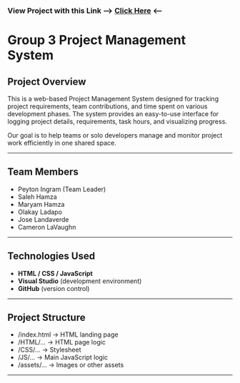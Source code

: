 ### View Project with this Link --> [Click Here](https://pingra11.github.io/Group3_ProjectManagementSystem./) <--

# Group 3 Project Management System


## Project Overview

This is a web-based Project Management System designed for tracking project requirements, team contributions, and time spent on various development phases. The system provides an easy-to-use interface for logging project details, requirements, task hours, and   visualizing progress.

Our goal is to help teams or solo developers manage and monitor project work efficiently in one shared space.

---

## Team Members
- Peyton Ingram (Team Leader)
- Saleh Hamza
- Maryam Hamza
- Olakay Ladapo
- Jose Landaverde
- Cameron LaVaughn
  
---

## Technologies Used
- **HTML / CSS / JavaScript**
- **Visual Studio** (development environment)
- **GitHub** (version control)
  
---

## Project Structure
- /index.html → HTML landing page
- /HTML/... → HTML page logic
- /CSS/... → Stylesheet
- /JS/... → Main JavaScript logic
- /assets/... → Images or other assets
---
